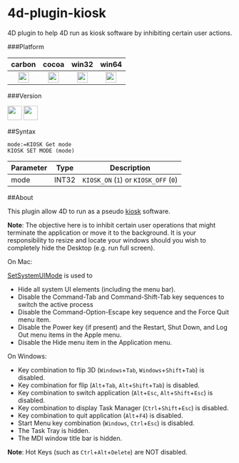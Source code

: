 4d-plugin-kiosk
===============

4D plugin to help 4D run as kiosk software by inhibiting certain user actions.

###Platform

| carbon | cocoa | win32 | win64 |
|:------:|:-----:|:---------:|:---------:|
|<img src="https://cloud.githubusercontent.com/assets/1725068/22371562/1b091f0a-e4db-11e6-8458-8653954a7cce.png" width="24" height="24" />|<img src="https://cloud.githubusercontent.com/assets/1725068/22371562/1b091f0a-e4db-11e6-8458-8653954a7cce.png" width="24" height="24" />|<img src="https://cloud.githubusercontent.com/assets/1725068/22371562/1b091f0a-e4db-11e6-8458-8653954a7cce.png" width="24" height="24" />|<img src="https://cloud.githubusercontent.com/assets/1725068/22371562/1b091f0a-e4db-11e6-8458-8653954a7cce.png" width="24" height="24" />|

###Version

<img src="https://cloud.githubusercontent.com/assets/1725068/18940649/21945000-8645-11e6-86ed-4a0f800e5a73.png" width="32" height="32" /> <img src="https://cloud.githubusercontent.com/assets/1725068/18940648/2192ddba-8645-11e6-864d-6d5692d55717.png" width="32" height="32" />

##Syntax

```
mode:=KIOSK Get mode
KIOSK SET MODE (mode)
```

Parameter|Type|Description
------------|------------|----
mode|INT32|``KIOSK_ON`` (``1``) or ``KIOSK_OFF`` (``0``)

##About

This plugin allow 4D to run as a pseudo [kiosk](http://en.wikipedia.org/wiki/Kiosk_software) software.

**Note**: The objective here is to inhibit certain user operations that might terminate the application or move it to the background. It is your responsibility to resize and locate your windows should you wish to completely hide the Desktop (e.g. run full screen).

On Mac:

[SetSystemUIMode](https://developer.apple.com/library/mac/#documentation/Carbon/Reference/Dock_Manager/Reference/reference.html) is used to

* Hide all system UI elements (including the menu bar).
* Disable the Command-Tab and Command-Shift-Tab key sequences to switch the active process
* Disable the Command-Option-Escape key sequence and the Force Quit menu item.
* Disable the Power key (if present) and the Restart, Shut Down, and Log Out menu items in the Apple menu.
* Disable the Hide menu item in the Application menu.

On Windows:

* Key combination to flip 3D (``Windows``+``Tab``, ``Windows``+``Shift``+``Tab``) is disabled.
* Key combination for flip (``Alt``+``Tab``, ``Alt``+``Shift``+``Tab``) is disabled.
* Key combination to switch application (``Alt``+``Esc``, ``Alt``+``Shift``+``Esc``) is disabled.
* Key combination to display Task Manager (``Ctrl``+``Shift``+``Esc``) is disabled.
* Key combination to quit application (``Alt``+``F4``) is disabled.
* Start Menu key combination (``Windows``, ``Ctrl``+``Esc``) is disabled.
* The Task Tray is hidden.
* The MDI window title bar is hidden.

**Note**: Hot Keys (such as ``Ctrl``+``Alt``+``Delete``) are NOT disabled.
